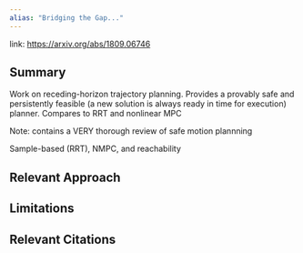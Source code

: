 ```yaml
---
alias: "Bridging the Gap..."
---
```

link: https://arxiv.org/abs/1809.06746
## Summary
Work on receding-horizon trajectory planning. Provides a provably safe and persistently feasible (a new solution is always ready in time for execution) planner. Compares to RRT and nonlinear MPC

Note: contains a VERY thorough review of safe motion plannning

Sample-based (RRT), NMPC, and reachability

## Relevant Approach
## Limitations

## Relevant Citations